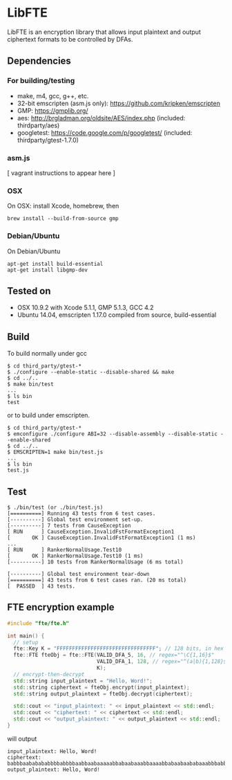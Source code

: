 LibFTE
======

LibFTE is an encryption library that allows input plaintext and output ciphertext formats to be controlled by DFAs.

Dependencies
------------

### For building/testing

* make, m4, gcc, g++, etc.
* 32-bit emscripten (asm.js only): https://github.com/kripken/emscripten
* GMP: https://gmplib.org/
* aes: http://brgladman.org/oldsite/AES/index.php (included: thirdparty/aes)
* googletest: https://code.google.com/p/googletest/ (included: thirdparty/gtest-1.7.0)

### asm.js

[ vagrant instructions to appear here ]

### OSX

On OSX: install Xcode, homebrew, then

```
brew install --build-from-source gmp
```

### Debian/Ubuntu

On Debian/Ubuntu

```
apt-get install build-essential
apt-get install libgmp-dev
```

Tested on
---------

* OSX 10.9.2 with Xcode 5.1.1, GMP 5.1.3, GCC 4.2
* Ubuntu 14.04, emscripten 1.17.0 compiled from source, build-essential

Build
-----

To build normally under gcc

```
$ cd third_party/gtest-*
$ ./configure --enable-static --disable-shared && make
$ cd ../..
$ make bin/test
...
$ ls bin
test
```

or to build under emscripten.

```
$ cd third_party/gtest-*
$ emconfigure ./configure ABI=32 --disable-assembly --disable-static --enable-shared
$ cd ../..
$ EMSCRIPTEN=1 make bin/test.js
...
$ ls bin
test.js
```

Test
----

```
$ ./bin/test (or ./bin/test.js)
[==========] Running 43 tests from 6 test cases.
[----------] Global test environment set-up.
[----------] 7 tests from CauseException
[ RUN      ] CauseException.InvalidFstFormatException1
[       OK ] CauseException.InvalidFstFormatException1 (1 ms)
...
[ RUN      ] RankerNormalUsage.Test10
[       OK ] RankerNormalUsage.Test10 (1 ms)
[----------] 10 tests from RankerNormalUsage (6 ms total)

[----------] Global test environment tear-down
[==========] 43 tests from 6 test cases ran. (20 ms total)
[  PASSED  ] 43 tests.
```

FTE encryption example
----------------------

```c++
#include "fte/fte.h"

int main() {
  // setup
  fte::Key K = "FFFFFFFFFFFFFFFFFFFFFFFFFFFFFFFF"; // 128 bits, in hex
  fte::FTE fteObj = fte::FTE(VALID_DFA_5, 16, // regex="^\C{1,16}$"
                             VALID_DFA_1, 128, // regex="^(a|b){1,128}$"
                             K);
  // encrypt-then-decrypt
  std::string input_plaintext = "Hello, Word!";
  std::string ciphertext = fteObj.encrypt(input_plaintext);
  std::string output_plaintext = fteObj.decrypt(ciphertext);

  std::cout << "input_plaintext: " << input_plaintext << std::endl;
  std::cout << "ciphertext: " << ciphertext << std::endl;
  std::cout << "output_plaintext: " << output_plaintext << std::endl;
}
```

will output

```
input_plaintext: Hello, Word!
ciphertext: babbbaababababbbbabbbbaabbaabaaaaabbabaabaaabbaaaabbabaabaababaaabbbabbbaabababaaabbaabababbbbbbaabbbaaaaaaabbbbbabaabbbaaaabab
output_plaintext: Hello, Word!
```
